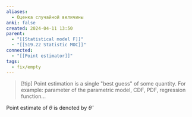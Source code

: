 ```yaml
---
aliases:
  - Оценка случайной величины
anki: false
created: 2024-04-11 13:50
parent:
  - "[[Statistical model F]]"
  - "[[519.22 Statistic MOC]]"
connected:
  - "[[Point estimator]]"
tags:
  - fix/empty
---
```


> [!tip] Point estimation 
is a single "best guess" of some quantity. For example: parameter of the parametric model, CDF, PDF, regression function...

Point estimate of $\theta$ is denoted by $\hat{\theta}$